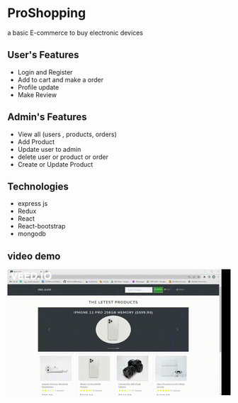 # ProShopping
a basic E-commerce to buy electronic devices 


## User's Features 
- Login and Register
- Add to cart and make a order
- Profile update
- Make Review
## Admin's Features 
- View all (users , products, orders)
- Add Product
- Update user to admin
- delete user or product or order
- Create or Update Product

## Technologies
- express js
- Redux
- React 
- React-bootstrap
- mongodb

## video demo
![](https://github.com/MahmoudRedaSayed/Pre-Shopping/blob/main/videos/Demo.gif)

